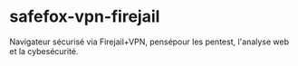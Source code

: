 # safefox-vpn-firejail
Navigateur sécurisé via Firejail+VPN, pensépour les pentest, l'analyse web et la cybesécurité.
